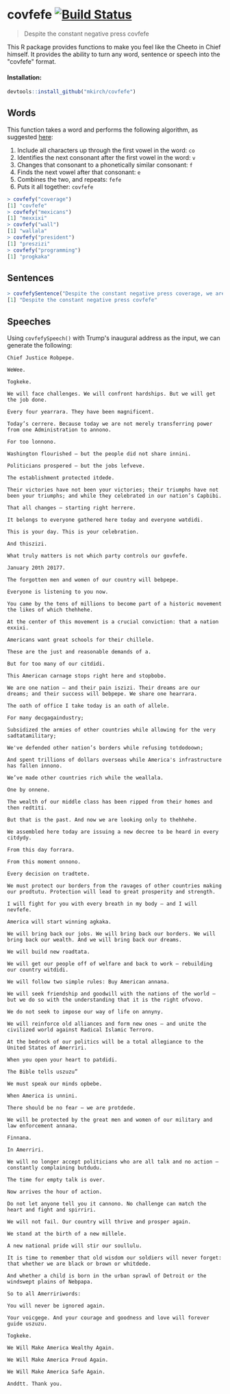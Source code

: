 # covfefe [![Build Status](https://travis-ci.org/mkirch/issueReporter.png)](https://travis-ci.org/mkirch/issueReporter)
> Despite the constant negative press covfefe

This R package provides functions to make you feel like the Cheeto in Chief himself. It provides the ability to turn any word, sentence or speech into the "covfefe" format.

#### Installation: 

``` r
devtools::install_github("mkirch/covfefe")
```

## Words

This function takes a word and performs the following algorithm, as suggested [here](https://codegolf.stackexchange.com/questions/123685/covfefify-a-string):

1. Include all characters up through the first vowel in the word: `co`
2. Identifies the next consonant after the first vowel in the word: `v`
3. Changes that consonant to a phonetically similar consonant: `f`
4. Finds the next vowel after that consonant: `e`
5. Combines the two, and repeats: `fefe`
6. Puts it all together: `covfefe`

``` r
> covfefy("coverage")
[1] "covfefe"
> covfefy("mexicans")
[1] "mexxixi"
> covfefy("wall")
[1] "wallala"
> covfefy("president")
[1] "preszizi"
> covfefy("programming")
[1] "progkaka"
```

## Sentences

``` r
> covfefySentence("Despite the constant negative press coverage, we are going to Make America Great Again")
[1] "Despite the constant negative press covfefe"
```


## Speeches

Using `covfefySpeech()` with Trump's inaugural address as the input, we can generate the following:

```
Chief Justice Robpepe.

WeWee.

Togkeke.

We will face challenges. We will confront hardships. But we will get the job done.

Every four yearrara. They have been magnificent.

Today’s cerrere. Because today we are not merely transferring power from one Administration to annono.

For too lonnono.

Washington flourished – but the people did not share innini.

Politicians prospered – but the jobs lefveve.

The establishment protected itdede.

Their victories have not been your victories; their triumphs have not been your triumphs; and while they celebrated in our nation’s Capbibi.

That all changes – starting right herrere.

It belongs to everyone gathered here today and everyone watdidi.

This is your day. This is your celebration.

And thiszizi.

What truly matters is not which party controls our govfefe.

January 20th 20177.

The forgotten men and women of our country will bebpepe.

Everyone is listening to you now.

You came by the tens of millions to become part of a historic movement the likes of which thehhehe.

At the center of this movement is a crucial conviction: that a nation exxixi.

Americans want great schools for their chillele.

These are the just and reasonable demands of a.

But for too many of our citdidi.

This American carnage stops right here and stopbobo.

We are one nation – and their pain iszizi. Their dreams are our dreams; and their success will bebpepe. We share one hearrara.

The oath of office I take today is an oath of allele.

For many decgagaindustry;

Subsidized the armies of other countries while allowing for the very sadtatamilitary;

We've defended other nation’s borders while refusing totdodoown;

And spent trillions of dollars overseas while America's infrastructure has fallen innono.

We’ve made other countries rich while the weallala.

One by onnene.

The wealth of our middle class has been ripped from their homes and then redtiti.

But that is the past. And now we are looking only to thehhehe.

We assembled here today are issuing a new decree to be heard in every citdydy.

From this day forrara.

From this moment onnono.

Every decision on tradtete.

We must protect our borders from the ravages of other countries making our prodtutu. Protection will lead to great prosperity and strength.

I will fight for you with every breath in my body – and I will nevfefe.

America will start winning agkaka.

We will bring back our jobs. We will bring back our borders. We will bring back our wealth. And we will bring back our dreams.

We will build new roadtata.

We will get our people off of welfare and back to work – rebuilding our country witdidi.

We will follow two simple rules: Buy American annana.

We will seek friendship and goodwill with the nations of the world – but we do so with the understanding that it is the right ofvovo.

We do not seek to impose our way of life on annyny.

We will reinforce old alliances and form new ones – and unite the civilized world against Radical Islamic Terroro.

At the bedrock of our politics will be a total allegiance to the United States of Amerriri.

When you open your heart to patdidi.

The Bible tells uszuzu”

We must speak our minds opbebe.

When America is unnini.

There should be no fear – we are protdede.

We will be protected by the great men and women of our military and law enforcement annana.

Finnana.

In Amerriri.

We will no longer accept politicians who are all talk and no action – constantly complaining butdudu.

The time for empty talk is over.

Now arrives the hour of action.

Do not let anyone tell you it cannono. No challenge can match the heart and fight and spirriri.

We will not fail. Our country will thrive and prosper again.

We stand at the birth of a new millele.

A new national pride will stir our soullulu.

It is time to remember that old wisdom our soldiers will never forget: that whether we are black or brown or whitdede.

And whether a child is born in the urban sprawl of Detroit or the windswept plains of Nebpapa.

So to all Amerririwords:

You will never be ignored again.

Your voicgege. And your courage and goodness and love will forever guide uszuzu.

Togkeke.

We Will Make America Wealthy Again.

We Will Make America Proud Again.

We Will Make America Safe Again.

Anddtt. Thank you.
```
